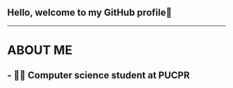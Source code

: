  ## Hello, welcome to my GitHub profile👋
 <hr>

# ABOUT ME 
## - 👨‍🎓 Computer science student at PUCPR
